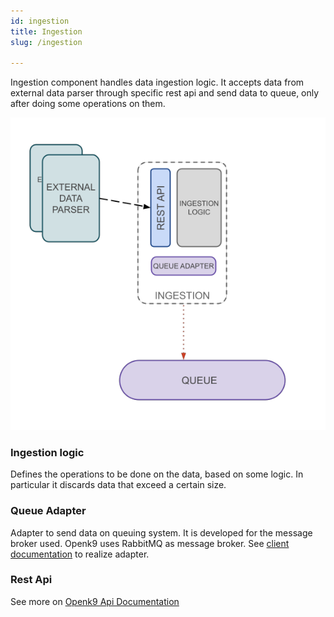 ```yaml
---
id: ingestion
title: Ingestion
slug: /ingestion

---
```



Ingestion component handles data ingestion logic. It accepts data from external data parser through specific rest api
and send data to queue, only after doing some operations on them.

![img](../../static/img/ingestion.png)

### Ingestion logic

Defines the operations to be done on the data, based on some logic. In particular it discards data
that exceed a certain size.

### Queue Adapter

Adapter to send data on queuing system. It is developed for the message broker used. Openk9 uses RabbitMQ
as message broker. See [client documentation](https://www.rabbitmq.com/clients.html) to realize adapter.

### Rest Api

See more on [Openk9 Api Documentation](/docs/api/ingestion-api)
